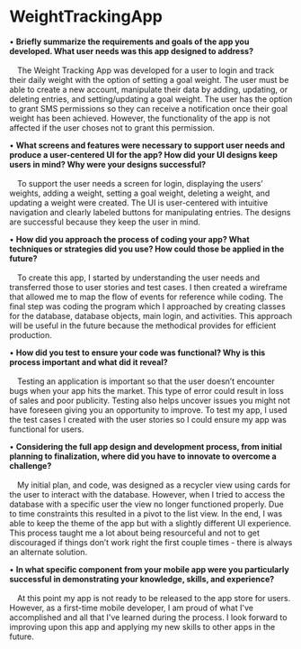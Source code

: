 # WeightTrackingApp

• **Briefly summarize the requirements and goals of the app you developed. What user needs was this app designed to address?**<br><br>
	  &emsp;The Weight Tracking App was developed for a user to login and track their daily weight with the option of setting a goal weight. The user must be able to create a new account, manipulate their data by adding, updating, or deleting entries, and setting/updating a goal weight. The user has the option to grant SMS permissions so they can receive a notification once their goal weight has been achieved. However, the functionality of the app is not affected if the user choses not to grant this permission.
  
• **What screens and features were necessary to support user needs and produce a user-centered UI for the app? How did your UI designs keep users in mind? Why were your designs successful?**<br><br>
	&emsp;To support the user needs a screen for login, displaying the users’ weights, adding a weight, setting a goal weight, deleting a weight, and updating a weight were created. The UI is user-centered with intuitive navigation and clearly labeled buttons for manipulating entries. The designs are successful because they keep the user in mind.
  
•	**How did you approach the process of coding your app? What techniques or strategies did you use? How could those be applied in the future?**<br><br>
	&emsp;To create this app, I started by understanding the user needs and transferred those to user stories and test cases. I then created a wireframe that allowed me to map the flow of events for reference while coding. The final step was coding the program which I approached by creating classes for the database, database objects, main login, and activities. This approach will be useful in the future because the methodical provides for efficient production.
  
•	**How did you test to ensure your code was functional? Why is this process important and what did it reveal?**<br><br>
	&emsp;Testing an application is important so that the user doesn’t encounter bugs when your app hits the market. This type of error could result in loss of sales and poor publicity. Testing also helps uncover issues you might not have foreseen giving you an opportunity to improve. To test my app, I used the test cases I created with the user stories so I could ensure my app was functional for users. 

•	**Considering the full app design and development process, from initial planning to finalization, where did you have to innovate to overcome a challenge?**<br><br>
	&emsp;My initial plan, and code, was designed as a recycler view using cards for the user to interact with the database. However, when I tried to access the database with a specific user the view no longer functioned properly. Due to time constraints this resulted in a pivot to the list view. In the end, I was able to keep the theme of the app but with a slightly different UI experience. This process taught me a lot about being resourceful and not to get discouraged if things don’t work right the first couple times - there is always an alternate solution.

•	**In what specific component from your mobile app were you particularly successful in demonstrating your knowledge, skills, and experience?**<br><br>
	&emsp;At this point my app is not ready to be released to the app store for users. However, as a first-time mobile developer, I am proud of what I've accomplished and all that I've learned during the process. I look forward to improving upon this app and applying my new skills to other apps in the future.


